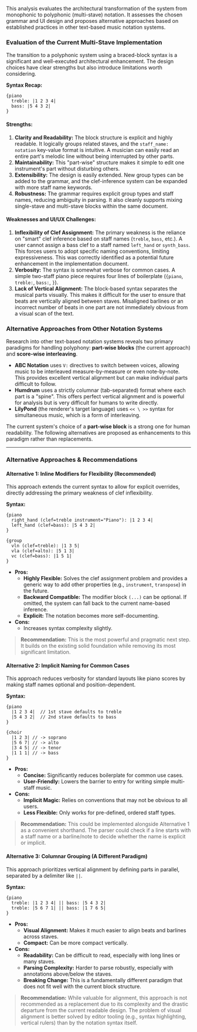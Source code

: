 This analysis evaluates the architectural transformation of the system from monophonic to polyphonic (multi-stave) notation. It assesses the chosen grammar and UI design and proposes alternative approaches based on established practices in other text-based music notation systems.

### Evaluation of the Current Multi-Stave Implementation

The transition to a polyphonic system using a braced-block syntax is a significant and well-executed architectural enhancement. The design choices have clear strengths but also introduce limitations worth considering.

**Syntax Recap:**
```
{piano
  treble: |1 2 3 4|
  bass: |5 4 3 2|
}
```

#### Strengths:

1.  **Clarity and Readability:** The block structure is explicit and highly readable. It logically groups related staves, and the `staff_name: notation` key-value format is intuitive. A musician can easily read an entire part's melodic line without being interrupted by other parts.
2.  **Maintainability:** This "part-wise" structure makes it simple to edit one instrument's part without disturbing others.
3.  **Extensibility:** The design is easily extended. New group types can be added to the grammar, and the clef-inference system can be expanded with more staff name keywords.
4.  **Robustness:** The grammar requires explicit group types and staff names, reducing ambiguity in parsing. It also cleanly supports mixing single-stave and multi-stave blocks within the same document.

#### Weaknesses and UI/UX Challenges:

1.  **Inflexibility of Clef Assignment:** The primary weakness is the reliance on "smart" clef inference based on staff names (`treble`, `bass`, etc.). A user cannot assign a bass clef to a staff named `left_hand` or `synth_bass`. This forces users to adopt specific naming conventions, limiting expressiveness. This was correctly identified as a potential future enhancement in the implementation document.
2.  **Verbosity:** The syntax is somewhat verbose for common cases. A simple two-staff piano piece requires four lines of boilerplate (`{piano`, `treble:`, `bass:`, `}`).
3.  **Lack of Vertical Alignment:** The block-based syntax separates the musical parts visually. This makes it difficult for the user to ensure that beats are vertically aligned between staves. Misaligned barlines or an incorrect number of beats in one part are not immediately obvious from a visual scan of the text.

### Alternative Approaches from Other Notation Systems

Research into other text-based notation systems reveals two primary paradigms for handling polyphony: **part-wise blocks** (the current approach) and **score-wise interleaving**.

*   **ABC Notation** uses `V:` directives to switch between voices, allowing music to be interleaved measure-by-measure or even note-by-note. This provides excellent vertical alignment but can make individual parts difficult to follow.
*   **Humdrum** uses a strictly columnar (tab-separated) format where each part is a "spine". This offers perfect vertical alignment and is powerful for analysis but is very difficult for humans to write directly.
*   **LilyPond** (the renderer's target language) uses `<< \ >>` syntax for simultaneous music, which is a form of interleaving.

The current system's choice of a **part-wise block** is a strong one for human readability. The following alternatives are proposed as enhancements to this paradigm rather than replacements.

---

### Alternative Approaches & Recommendations

#### Alternative 1: Inline Modifiers for Flexibility (Recommended)

This approach extends the current syntax to allow for explicit overrides, directly addressing the primary weakness of clef inflexibility.

**Syntax:**
```
{piano
  right_hand (clef=treble instrument="Piano"): |1 2 3 4|
  left_hand (clef=bass): |5 4 3 2|
}

{group
  vln (clef=treble): |1 3 5|
  vla (clef=alto): |5 1 3|
  vc (clef=bass): |1 5 1|
}
```

*   **Pros:**
    *   **Highly Flexible:** Solves the clef assignment problem and provides a generic way to add other properties (e.g., `instrument`, `transpose`) in the future.
    *   **Backward Compatible:** The modifier block `(...)` can be optional. If omitted, the system can fall back to the current name-based inference.
    *   **Explicit:** The notation becomes more self-documenting.
*   **Cons:**
    *   Increases syntax complexity slightly.

> **Recommendation:** This is the most powerful and pragmatic next step. It builds on the existing solid foundation while removing its most significant limitation.

#### Alternative 2: Implicit Naming for Common Cases

This approach reduces verbosity for standard layouts like piano scores by making staff names optional and position-dependent.

**Syntax:**
```
{piano
  |1 2 3 4|  // 1st stave defaults to treble
  |5 4 3 2|  // 2nd stave defaults to bass
}

{choir
  |1 2 3| // -> soprano
  |5 6 7| // -> alto
  |3 4 5| // -> tenor
  |1 1 1| // -> bass
}
```

*   **Pros:**
    *   **Concise:** Significantly reduces boilerplate for common use cases.
    *   **User-Friendly:** Lowers the barrier to entry for writing simple multi-staff music.
*   **Cons:**
    *   **Implicit Magic:** Relies on conventions that may not be obvious to all users.
    *   **Less Flexible:** Only works for pre-defined, ordered staff types.

> **Recommendation:** This could be implemented alongside Alternative 1 as a convenient shorthand. The parser could check if a line starts with a staff name or a barline/note to decide whether the name is explicit or implicit.

#### Alternative 3: Columnar Grouping (A Different Paradigm)

This approach prioritizes vertical alignment by defining parts in parallel, separated by a delimiter like `||`.

**Syntax:**
```
{piano
  treble: |1 2 3 4| || bass: |5 4 3 2|
  treble: |5 6 7 1| || bass: |1 7 6 5|
}
```

*   **Pros:**
    *   **Visual Alignment:** Makes it much easier to align beats and barlines across staves.
    *   **Compact:** Can be more compact vertically.
*   **Cons:**
    *   **Readability:** Can be difficult to read, especially with long lines or many staves.
    *   **Parsing Complexity:** Harder to parse robustly, especially with annotations above/below the staves.
    *   **Breaking Change:** This is a fundamentally different paradigm that does not fit well with the current block structure.

> **Recommendation:** While valuable for alignment, this approach is not recommended as a replacement due to its complexity and the drastic departure from the current readable design. The problem of visual alignment is better solved by editor tooling (e.g., syntax highlighting, vertical rulers) than by the notation syntax itself.